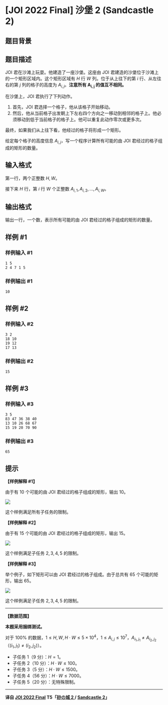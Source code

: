 # [JOI 2022 Final] 沙堡 2 (Sandcastle 2)

## 题目背景



## 题目描述

JOI 君在沙滩上玩耍。他建造了一座沙堡。这座由 JOI 君建造的沙堡位于沙滩上的一个矩形区域内。这个矩形区域有 $H$ 行 $W$ 列。位于从上往下的第 $i$ 行、从左往右的第 $j$ 列的格子的高度为 $A_{i, j}$。**注意所有 $\boldsymbol{A_{i, j}}$ 的值互不相同。**

在沙堡上，JOI 君执行了下列动作。

1. 首先，JOI 君选择一个格子，他从该格子开始移动。
2. 然后，他从当前格子出发朝上下左右四个方向之一移动到相邻的格子上。他必须移动到低于当前格子的格子上。他可以重复此动作零次或更多次。

最终，如果我们从上往下看，他经过的格子将形成一个矩形。

给定每个格子的高度信息 $A_{i, j}$，写一个程序计算所有可能的由 JOI 君经过的格子组成的矩形的数量。

## 输入格式

第一行，两个正整数 $H, W$。

接下来 $H$ 行，第 $i$ 行 $W$ 个正整数 $A_{i, 1}, A_{i, 2}, \ldots, A_{i, W}$。

## 输出格式

输出一行，一个数，表示所有可能的由 JOI 君经过的格子组成的矩形的数量。

## 样例 #1

### 样例输入 #1
```
1 5
2 4 7 1 5
```

### 样例输出 #1

```
10
```

## 样例 #2

### 样例输入 #2
```
3 2
18 10
19 12
17 13
```

### 样例输出 #2

```
15
```

## 样例 #3

### 样例输入 #3
```
3 5
83 47 36 38 40
13 10 26 68 67
15 19 20 70 90
```

### 样例输出 #3

```
65
```

## 提示

**【样例解释 \#1】**

由于有 $10$ 个可能的由 JOI 君经过的格子组成的矩形，输出 $10$。

![](https://cdn.luogu.com.cn/upload/image_hosting/ctry6t23.png)

这个样例满足所有子任务的限制。

**【样例解释 \#2】**

由于有 $15$ 个可能的由 JOI 君经过的格子组成的矩形，输出 $15$。

![](https://cdn.luogu.com.cn/upload/image_hosting/2zaim5fy.png)

这个样例满足子任务 $2, 3, 4, 5$ 的限制。

**【样例解释 \#3】**

举个例子，如下矩形可以由 JOI 君经过的格子组成。由于总共有 $65$ 个可能的矩形，输出 $65$。

![](https://cdn.luogu.com.cn/upload/image_hosting/q6y9c6d5.png)

这个样例满足子任务 $2, 3, 4, 5$ 的限制。

----

**【数据范围】**

**本题采用捆绑测试。**

对于 $100 \%$ 的数据，$1 \le H, W, H \cdot W \le 5 \times {10}^4$，$1 \le A_{i, j} \le {10}^7$，$A_{i_1, j_1} \ne A_{i_2, j_2}$（$(i_1, j_1) \ne (i_2, j_2)$）。

- 子任务 $1$（$9$ 分）：$H = 1$。
- 子任务 $2$（$10$ 分）：$H \cdot W \le 100$。
- 子任务 $3$（$5$ 分）：$H \cdot W \le 1500$。
- 子任务 $4$（$56$ 分）：$H \cdot W \le 7000$。
- 子任务 $5$（$20$ 分）：无特殊限制。

----

**译自 [JOI 2022 Final](https://www.ioi-jp.org/joi/2021/2022-ho/index.html) T5「[砂の城 2 ](https://www.ioi-jp.org/joi/2021/2022-ho/2022-ho-t5.pdf) / [Sandcastle 2](https://www.ioi-jp.org/joi/2021/2022-ho/2022-ho-t5-en.pdf)」**
